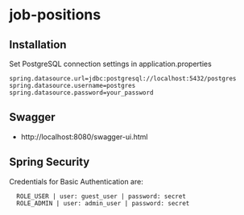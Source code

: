 # job-positions

## Installation
Set PostgreSQL connection settings in application.properties
```
spring.datasource.url=jdbc:postgresql://localhost:5432/postgres
spring.datasource.username=postgres
spring.datasource.password=your_password
```

## Swagger
- http://localhost:8080/swagger-ui.html

## Spring Security
 Credentials for Basic Authentication are:
 
      ROLE_USER | user: guest_user | password: secret
      ROLE_ADMIN | user: admin_user | password: secret